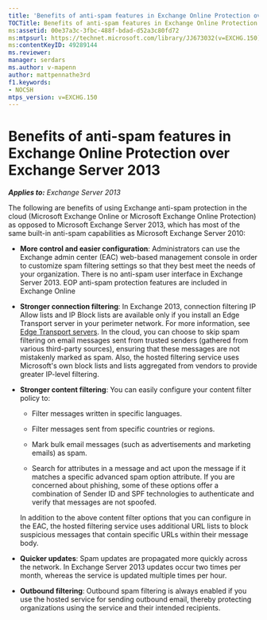 ```yaml
---
title: 'Benefits of anti-spam features in Exchange Online Protection over Exchange Server 2013'
TOCTitle: Benefits of anti-spam features in Exchange Online Protection over Exchange Server 2013
ms:assetid: 00e37a3c-3fbc-488f-bdad-d52a3c80fd72
ms:mtpsurl: https://technet.microsoft.com/library/JJ673032(v=EXCHG.150)
ms:contentKeyID: 49289144
ms.reviewer: 
manager: serdars
ms.author: v-mapenn
author: mattpennathe3rd
f1.keywords:
- NOCSH
mtps_version: v=EXCHG.150
---
```


# Benefits of anti-spam features in Exchange Online Protection over Exchange Server 2013

_**Applies to:** Exchange Server 2013_

The following are benefits of using Exchange anti-spam protection in the cloud (Microsoft Exchange Online or Microsoft Exchange Online Protection) as opposed to Microsoft Exchange Server 2013, which has most of the same built-in anti-spam capabilities as Microsoft Exchange Server 2010:

  - **More control and easier configuration**: Administrators can use the Exchange admin center (EAC) web-based management console in order to customize spam filtering settings so that they best meet the needs of your organization. There is no anti-spam user interface in Exchange Server 2013. EOP anti-spam protection features are included in Exchange Online

  - **Stronger connection filtering**: In Exchange 2013, connection filtering IP Allow lists and IP Block lists are available only if you install an Edge Transport server in your perimeter network. For more information, see [Edge Transport servers](edge-transport-servers-exchange-2013-help.md). In the cloud, you can choose to skip spam filtering on email messages sent from trusted senders (gathered from various third-party sources), ensuring that these messages are not mistakenly marked as spam. Also, the hosted filtering service uses Microsoft's own block lists and lists aggregated from vendors to provide greater IP-level filtering.

  - **Stronger content filtering**: You can easily configure your content filter policy to:

      - Filter messages written in specific languages.

      - Filter messages sent from specific countries or regions.

      - Mark bulk email messages (such as advertisements and marketing emails) as spam.

      - Search for attributes in a message and act upon the message if it matches a specific advanced spam option attribute. If you are concerned about phishing, some of these options offer a combination of Sender ID and SPF technologies to authenticate and verify that messages are not spoofed.

    In addition to the above content filter options that you can configure in the EAC, the hosted filtering service uses additional URL lists to block suspicious messages that contain specific URLs within their message body.

  - **Quicker updates**: Spam updates are propagated more quickly across the network. In Exchange Server 2013 updates occur two times per month, whereas the service is updated multiple times per hour.

  - **Outbound filtering**: Outbound spam filtering is always enabled if you use the hosted service for sending outbound email, thereby protecting organizations using the service and their intended recipients.

